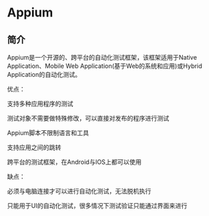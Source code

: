 # Appium

## 简介

Appium是一个开源的、跨平台的自动化测试框架，该框架适用于Native Application、Mobile Web Application(基于Web的系统和应用)或Hybrid Application的自动化测试。

优点：

支持多种应用程序的测试

测试对象不需要做特殊修改，可以直接对发布的程序进行测试

Appium脚本不限制语言和工具

支持应用之间的跳转

跨平台的测试框架，在Android与IOS上都可以使用

缺点：

必须与电脑连接才可以进行自动化测试，无法脱机执行

只能用于UI的自动化测试，很多情况下测试验证只能通过界面来进行